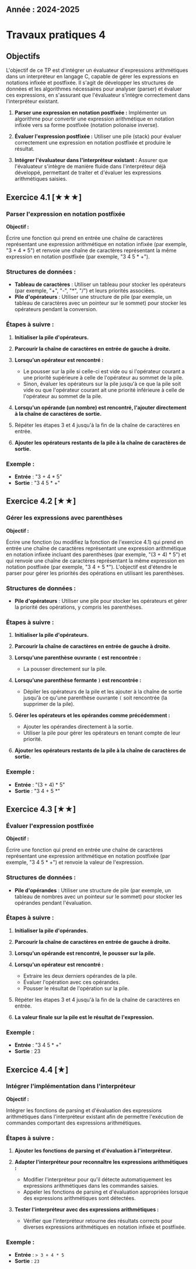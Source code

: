 Année : 2024-2025
----------------

# Travaux pratiques 4

## Objectifs

L'objectif de ce TP est d'intégrer un évaluateur d'expressions arithmétiques dans un interpréteur en langage C, capable de gérer les expressions en notations infixée et postfixée. Il s'agit de développer les structures de données et les algorithmes nécessaires pour analyser (parser) et évaluer ces expressions, en s'assurant que l'évaluateur s'intègre correctement dans l'interpréteur existant.

1. **Parser une expression en notation postfixée :** Implémenter un algorithme pour convertir une expression arithmétique en notation infixée vers sa forme postfixée (notation polonaise inverse).

2. **Évaluer l'expression postfixée :** Utiliser une pile (stack) pour évaluer correctement une expression en notation postfixée et produire le résultat.

3. **Intégrer l'évaluateur dans l'interpréteur existant :** Assurer que l'évaluateur s'intègre de manière fluide dans l'interpréteur déjà développé, permettant de traiter et d'évaluer les expressions arithmétiques saisies.


## Exercice 4.1 [★★★]

### Parser l'expression en notation postfixée

**Objectif :**

Écrire une fonction qui prend en entrée une chaîne de caractères représentant une expression arithmétique en notation infixée (par exemple, "3 + 4 * 5") et renvoie une chaîne de caractères représentant la même expression en notation postfixée (par exemple, "3 4 5 * +").

### Structures de données :

- **Tableau de caractères** : Utiliser un tableau pour stocker les opérateurs (par exemple, "+", "-", "\*", "/") et leurs priorités associées.
- **Pile d'opérateurs** : Utiliser une structure de pile (par exemple, un tableau de caractères avec un pointeur sur le sommet) pour stocker les opérateurs pendant la conversion.

### Étapes à suivre :

1. **Initialiser la pile d'opérateurs.**

2. **Parcourir la chaîne de caractères en entrée de gauche à droite.**

3. **Lorsqu'un opérateur est rencontré :**
   - Le pousser sur la pile si celle-ci est vide ou si l'opérateur courant a une priorité supérieure à celle de l'opérateur au sommet de la pile.
   - Sinon, évaluer les opérateurs sur la pile jusqu'à ce que la pile soit vide ou que l'opérateur courant ait une priorité inférieure à celle de l'opérateur au sommet de la pile.

4. **Lorsqu'un opérande (un nombre) est rencontré, l'ajouter directement à la chaîne de caractères de sortie.**

5. Répéter les étapes 3 et 4 jusqu'à la fin de la chaîne de caractères en entrée.

6. **Ajouter les opérateurs restants de la pile à la chaîne de caractères de sortie.**

### Exemple :

- **Entrée** : "3 + 4 * 5"
- **Sortie** : "3 4 5 * +"

## Exercice 4.2 [★★]

### Gérer les expressions avec parenthèses

**Objectif :**

Écrire une fonction (ou modifiez la fonction de l'exercice 4.1) qui prend en entrée une chaîne de caractères représentant une expression arithmétique en notation infixée incluant des parenthèses (par exemple, "(3 + 4) \* 5") et qui renvoie une chaîne de caractères représentant la même expression en notation postfixée (par exemple, "3 4 + 5 \*"). L'objectif est d'étendre le parser pour gérer les priorités des opérations en utilisant les parenthèses.

### Structures de données :

- **Pile d'opérateurs** : Utiliser une pile pour stocker les opérateurs et gérer la priorité des opérations, y compris les parenthèses.

### Étapes à suivre :

1. **Initialiser la pile d'opérateurs.**

2. **Parcourir la chaîne de caractères en entrée de gauche à droite.**

3. **Lorsqu'une parenthèse ouvrante `(` est rencontrée :**
   - La pousser directement sur la pile.

4. **Lorsqu'une parenthèse fermante `)` est rencontrée :**
   - Dépiler les opérateurs de la pile et les ajouter à la chaîne de sortie jusqu'à ce qu'une parenthèse ouvrante `(` soit rencontrée (la supprimer de la pile).

5. **Gérer les opérateurs et les opérandes comme précédemment :**
   - Ajouter les opérandes directement à la sortie.
   - Utiliser la pile pour gérer les opérateurs en tenant compte de leur priorité.

6. **Ajouter les opérateurs restants de la pile à la chaîne de caractères de sortie.**

### Exemple :

- **Entrée** : "(3 + 4) * 5"
- **Sortie** : "3 4 + 5 \*"

## Exercice 4.3 [★★]

### Évaluer l'expression postfixée

**Objectif :**

Écrire une fonction qui prend en entrée une chaîne de caractères représentant une expression arithmétique en notation postfixée (par exemple, "3 4 5 \* +") et renvoie la valeur de l'expression.

### Structures de données :

- **Pile d'opérandes** : Utiliser une structure de pile (par exemple, un tableau de nombres avec un pointeur sur le sommet) pour stocker les opérandes pendant l'évaluation.

### Étapes à suivre :

1. **Initialiser la pile d'opérandes.**

2. **Parcourir la chaîne de caractères en entrée de gauche à droite.**

3. **Lorsqu'un opérande est rencontré, le pousser sur la pile.**

4. **Lorsqu'un opérateur est rencontré :**
   - Extraire les deux derniers opérandes de la pile.
   - Évaluer l'opération avec ces opérandes.
   - Pousser le résultat de l'opération sur la pile.

5. Répéter les étapes 3 et 4 jusqu'à la fin de la chaîne de caractères en entrée.

6. **La valeur finale sur la pile est le résultat de l'expression.**

### Exemple :

- **Entrée** : "3 4 5 * +"
- **Sortie** : 23


## Exercice 4.4 [★]

### Intégrer l'implémentation dans l'interpréteur

**Objectif :**

Intégrer les fonctions de parsing et d'évaluation des expressions arithmétiques dans l'interpréteur existant afin de permettre l'exécution de commandes comportant des expressions arithmétiques.

### Étapes à suivre :

1. **Ajouter les fonctions de parsing et d'évaluation à l'interpréteur.**

2. **Adapter l'interpréteur pour reconnaître les expressions arithmétiques :**
   - Modifier l'interpréteur pour qu'il détecte automatiquement les expressions arithmétiques dans les commandes saisies.
   - Appeler les fonctions de parsing et d'évaluation appropriées lorsque des expressions arithmétiques sont détectées.

3. **Tester l'interpréteur avec des expressions arithmétiques :**
   - Vérifier que l'interpréteur retourne des résultats corrects pour diverses expressions arithmétiques en notation infixée et postfixée.

### Exemple :

- **Entrée** : `> 3 + 4 * 5`
- **Sortie** : `23`

